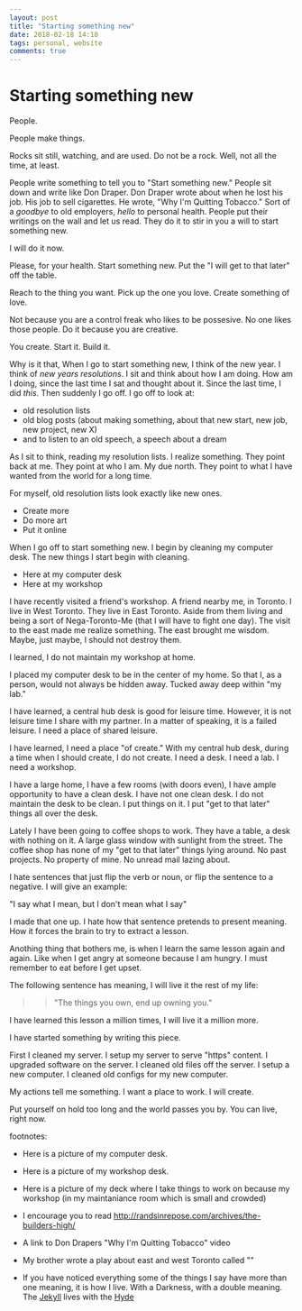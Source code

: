 ```yaml
---
layout: post
title: "Starting something new"
date: 2018-02-18 14:10
tags: personal, website
comments: true
---
```


# Starting something new

People.

People make things.

Rocks sit still, watching, and are used. Do not be a rock. Well, not all the time, at least.

People write something to tell you to "Start something new." People sit down and write like Don Draper. Don Draper wrote about when he lost his job. His job to sell cigarettes. He wrote, "Why I'm Quitting Tobacco." Sort of a _goodbye_ to old employers, _hello_ to personal health. People put their writings on the wall and let us read. They do it to stir in you a will to start something new.

I will do it now.

Please, for your health. Start something new. Put the "I will get to that later" off the table.

Reach to the thing you want. Pick up the one you love. Create something of love.

Not because you are a control freak who likes to be possesive. No one likes those people. Do it because you are creative.

You create. Start it. Build it.

Why is it that,
When I go to start something new, I think of the new year. I think of _new_ _years_ _resolutions_. I sit and think about how I am doing. How am I doing, since the last time I sat and thought about it. Since the last time, I did _this_. Then suddenly I go off. I go off to look at:

- old resolution lists
- old blog posts (about making something, about that new start, new job, new project, new X)
- and to listen to an old speech, a speech about a dream

As I sit to think, reading my resolution lists. I realize something. They point back at me. They point at who I am. My due north. They point to what I have wanted from the world for a long time.

For myself, old resolution lists look exactly like new ones.

- Create more
- Do more art
- Put it online

When I go off to start something new. I begin by cleaning my computer desk. The new things I start begin with cleaning.

- Here at my computer desk
- Here at my workshop

I have recently visited a friend's workshop. A friend nearby me, in Toronto. I live in West Toronto. They live in East Toronto. Aside from them living and being a sort of Nega-Toronto-Me (that I will have to fight one day). The visit to the east made me realize something. The east brought me wisdom. Maybe, just maybe, I should not destroy them.

I learned, I do not maintain my workshop at home.

I placed my computer desk to be in the center of my home. So that I, as a person, would not always be hidden away. Tucked away deep within "my lab."

I have learned, a central hub desk is good for leisure time. However, it is not leisure time I share with my partner. In a matter of speaking, it is a failed leisure. I need a place of shared leisure.

I have learned, I need a place "of create." With my central hub desk, during a time when I should create, I do not create. I need a desk. I need a lab. I need a workshop.

I have a large home, I have a few rooms (with doors even), I have ample opportunity to have a clean desk.
I have not one clean desk. I do not maintain the desk to be clean. I put things on it. I put "get to that later" things all over the desk.

Lately I have been going to coffee shops to work. They have a table, a desk with nothing on it. A large glass window with sunlight from the street. The coffee shop has none of my "get to that later" things lying around. No past projects. No property of mine. No unread mail lazing about.

I hate sentences that just flip the verb or noun, or flip the sentence to a negative. I will give an example:

"I say what I mean, but I don't mean what I say"

I made that one up. I hate how that sentence pretends to present meaning. How it forces the brain to try to extract a lesson.

Anothing thing that bothers me, is when I learn the same lesson again and again. Like when I get angry at someone because I am hungry. I must remember to eat before I get upset.

The following sentence has meaning, I will live it the rest of my life:

>> "The things you own, end up owning you."

I have learned this lesson a million times, I will live it a million more.

I have started something by writing this piece.

First I cleaned my server. I setup my server to serve "https" content. I upgraded software on the server. I cleaned old files off the server. I setup a new computer. I cleaned old configs for my new computer.

My actions tell me something. I want a place to work. I will create.

Put yourself on hold too long and the world passes you by. You can live, right now.

footnotes:

- Here is a picture of my computer desk.
  ![]()

- Here is a picture of my workshop desk.
  ![]()

- Here is a picture of my deck where I take things to work on because my workshop (in my maintaniance room which is small and crowded)
  ![]()

- I encourage you to read http://randsinrepose.com/archives/the-builders-high/
- A link to Don Drapers "Why I'm Quitting Tobacco" video
- My brother wrote a play about east and west Toronto called ""
- If you have noticed everything some of the things I say have more than one meaning, it is how I live. With a Darkness, with a double meaning. The [Jekyll](https://jekyllrb.com/docs/sites/) lives with the [Hyde](https://maps.google.ca/maps?q=hyde+park+toronto)
